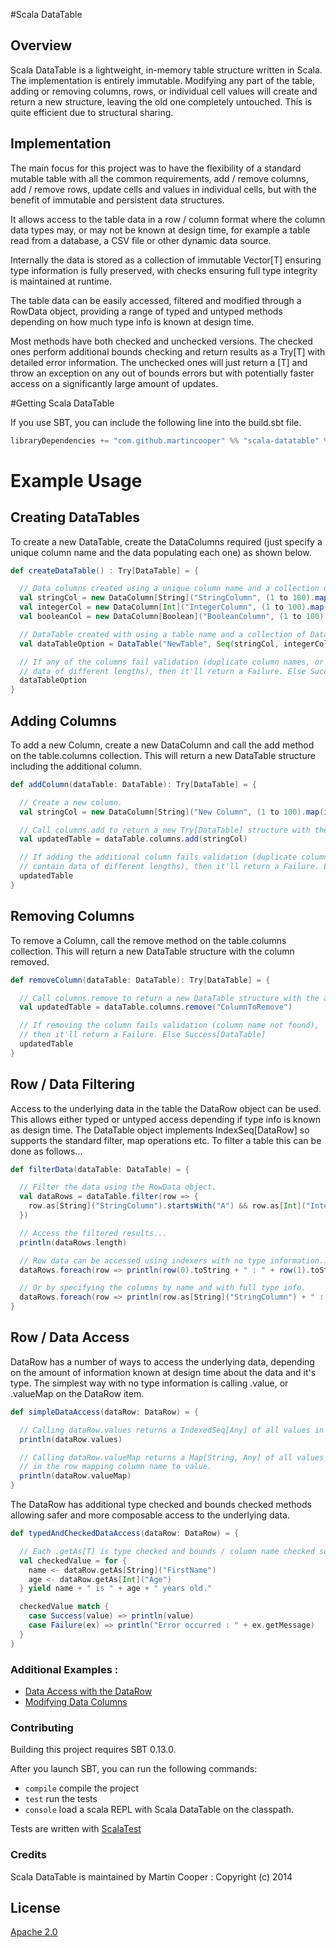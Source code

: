 #Scala DataTable

## Overview

Scala DataTable is a lightweight, in-memory table structure written in Scala. The implementation is entirely immutable.
Modifying any part of the table, adding or removing columns, rows, or individual cell values will create and return a
new structure, leaving the old one completely untouched. This is quite efficient due to structural sharing.

## Implementation

The main focus for this project was to have the flexibility of a standard mutable table with all the common requirements,
add / remove columns, add / remove rows, update cells and values in individual cells, but with the benefit of immutable and
persistent data structures.

It allows access to the table data in a row / column format where the column data types may, or may not be known at design time,
for example a table read from a database, a CSV file or other dynamic data source.

Internally the data is stored as a collection of immutable Vector[T] ensuring type information is fully preserved, with
checks ensuring full type integrity is maintained at runtime.

The table data can be easily accessed, filtered and modified through a RowData object, providing a range of typed and
untyped methods depending on how much type info is known at design time.

Most methods have both checked and unchecked versions. The checked ones perform additional bounds checking and return
results as a Try[T] with detailed error information. The unchecked ones will just return a [T] and throw an exception
on any out of bounds errors but with potentially faster access on a significantly large amount of updates.

#Getting Scala DataTable

If you use SBT, you can include the following line into the build.sbt file.
```scala
libraryDependencies += "com.github.martincooper" %% "scala-datatable" % "0.4.0"
```

# Example Usage

## Creating DataTables
To create a new DataTable, create the DataColumns required (just specify a unique column name and
the data populating each one) as shown below.

```scala
def createDataTable() : Try[DataTable] = {

  // Data columns created using a unique column name and a collection of values.
  val stringCol = new DataColumn[String]("StringColumn", (1 to 100).map(i => "Cell Value " + i))
  val integerCol = new DataColumn[Int]("IntegerColumn", (1 to 100).map(i => i * 20))
  val booleanCol = new DataColumn[Boolean]("BooleanColumn", (1 to 100).map(i => true))

  // DataTable created with using a table name and a collection of Data Columns.
  val dataTableOption = DataTable("NewTable", Seq(stringCol, integerCol, booleanCol))

  // If any of the columns fail validation (duplicate column names, or columns contain
  // data of different lengths), then it'll return a Failure. Else Success[DataTable]
  dataTableOption
}
```

## Adding Columns
To add a new Column, create a new DataColumn and call the add method on the table.columns
collection. This will return a new DataTable structure including the additional column.

```scala
def addColumn(dataTable: DataTable): Try[DataTable] = {

  // Create a new column.
  val stringCol = new DataColumn[String]("New Column", (1 to 100).map(i => "Another " + i))

  // Call columns.add to return a new Try[DataTable] structure with the additional column.
  val updatedTable = dataTable.columns.add(stringCol)

  // If adding the additional column fails validation (duplicate column names, or columns
  // contain data of different lengths), then it'll return a Failure. Else Success[DataTable]
  updatedTable
}
```

## Removing Columns
To remove a Column, call the remove method on the table.columns collection.
This will return a new DataTable structure with the column removed.

```scala
def removeColumn(dataTable: DataTable): Try[DataTable] = {

  // Call columns.remove to return a new DataTable structure with the additional column.
  val updatedTable = dataTable.columns.remove("ColumnToRemove")

  // If removing the column fails validation (column name not found),
  // then it'll return a Failure. Else Success[DataTable]
  updatedTable
}
```

## Row / Data Filtering
Access to the underlying data in the table the DataRow object can be used. This allows either typed or
untyped access depending if type info is known as design time. The DataTable object implements IndexSeq[DataRow] so
supports the standard filter, map operations etc. To filter a table this can be done as follows...

```scala
def filterData(dataTable: DataTable) = {

  // Filter the data using the RowData object.
  val dataRows = dataTable.filter(row => {
    row.as[String]("StringColumn").startsWith("A") && row.as[Int]("IntegerColumn") > 10
  })

  // Access the filtered results...
  println(dataRows.length)

  // Row data can be accessed using indexers with no type information...
  dataRows.foreach(row => println(row(0).toString + " : " + row(1).toString))

  // Or by specifying the columns by name and with full type info.
  dataRows.foreach(row => println(row.as[String]("StringColumn") + " : " + row.as[Int]("IntegerColumn").toString))
}
```

## Row / Data Access
DataRow has a number of ways to access the underlying data, depending on the amount of information
known at design time about the data and it's type. The simplest way with no type information is
calling .value, or .valueMap on the DataRow item.

```scala
def simpleDataAccess(dataRow: DataRow) = {

  // Calling dataRow.values returns a IndexedSeq[Any] of all values in the row.
  println(dataRow.values)

  // Calling dataRow.valueMap returns a Map[String, Any] of all values
  // in the row mapping column name to value.
  println(dataRow.valueMap)
}
```

The DataRow has additional type checked and bounds checked methods allowing safer and
more composable access to the underlying data.
 
```scala
def typedAndCheckedDataAccess(dataRow: DataRow) = {

  // Each .getAs[T] is type checked and bounds / column name checked so can be composed safely
  val checkedValue = for {
    name <- dataRow.getAs[String]("FirstName")
    age <- dataRow.getAs[Int]("Age")
  } yield name + " is " + age + " years old."

  checkedValue match {
    case Success(value) => println(value)
    case Failure(ex) => println("Error occurred : " + ex.getMessage)
  }
}
```

### Additional Examples :
 * [Data Access with the DataRow](https://github.com/martincooper/scala-datatable/blob/master/docs/DataRowExamples.md)
 * [Modifying Data Columns](https://github.com/martincooper/scala-datatable/blob/master/docs/DataColumnModificationExamples.md)

### Contributing

Building this project requires SBT 0.13.0.

After you launch SBT, you can run the following commands:

 * `compile` compile the project
 * `test` run the tests
 * `console` load a scala REPL with Scala DataTable on the classpath.

Tests are written with [ScalaTest](http://www.scalatest.org/)

### Credits

Scala DataTable is maintained by Martin Cooper : Copyright (c) 2014

## License

[Apache 2.0](http://www.apache.org/licenses/LICENSE-2.0)
